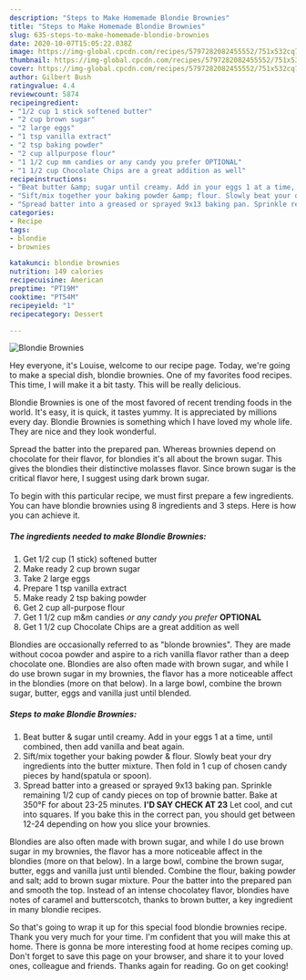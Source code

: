 ```yaml
---
description: "Steps to Make Homemade Blondie Brownies"
title: "Steps to Make Homemade Blondie Brownies"
slug: 635-steps-to-make-homemade-blondie-brownies
date: 2020-10-07T15:05:22.038Z
image: https://img-global.cpcdn.com/recipes/5797282082455552/751x532cq70/blondie-brownies-recipe-main-photo.jpg
thumbnail: https://img-global.cpcdn.com/recipes/5797282082455552/751x532cq70/blondie-brownies-recipe-main-photo.jpg
cover: https://img-global.cpcdn.com/recipes/5797282082455552/751x532cq70/blondie-brownies-recipe-main-photo.jpg
author: Gilbert Bush
ratingvalue: 4.4
reviewcount: 5874
recipeingredient:
- "1/2 cup 1 stick softened butter"
- "2 cup brown sugar"
- "2 large eggs"
- "1 tsp vanilla extract"
- "2 tsp baking powder"
- "2 cup allpurpose flour"
- "1 1/2 cup mm candies or any candy you prefer OPTIONAL"
- "1 1/2 cup Chocolate Chips are a great addition as well"
recipeinstructions:
- "Beat butter &amp; sugar until creamy. Add in your eggs 1 at a time, until combined, then add vanilla and beat again."
- "Sift/mix together your baking powder &amp; flour. Slowly beat your dry ingredients into the butter mixture. Then fold in 1 cup of chosen candy pieces by hand(spatula or spoon)."
- "Spread batter into a greased or sprayed 9x13 baking pan. Sprinkle remaining 1/2 cup of candy pieces on top of brownie batter. Bake at 350°F for about 23-25 minutes. **I&#39;D SAY CHECK AT 23** Let cool, and cut into squares. If you bake this in the correct pan, you should get between 12-24 depending on how you slice your brownies."
categories:
- Recipe
tags:
- blondie
- brownies

katakunci: blondie brownies 
nutrition: 149 calories
recipecuisine: American
preptime: "PT19M"
cooktime: "PT54M"
recipeyield: "1"
recipecategory: Dessert

---
```



![Blondie Brownies](https://img-global.cpcdn.com/recipes/5797282082455552/751x532cq70/blondie-brownies-recipe-main-photo.jpg)

Hey everyone, it's Louise, welcome to our recipe page. Today, we're going to make a special dish, blondie brownies. One of my favorites food recipes. This time, I will make it a bit tasty. This will be really delicious.

Blondie Brownies is one of the most favored of recent trending foods in the world. It's easy, it is quick, it tastes yummy. It is appreciated by millions every day. Blondie Brownies is something which I have loved my whole life. They are nice and they look wonderful.

Spread the batter into the prepared pan. Whereas brownies depend on chocolate for their flavor, for blondies it&#39;s all about the brown sugar. This gives the blondies their distinctive molasses flavor. Since brown sugar is the critical flavor here, I suggest using dark brown sugar.


To begin with this particular recipe, we must first prepare a few ingredients. You can have blondie brownies using 8 ingredients and 3 steps. Here is how you can achieve it.

<!--inarticleads1-->

##### The ingredients needed to make Blondie Brownies:

1. Get 1/2 cup (1 stick) softened butter
1. Make ready 2 cup brown sugar
1. Take 2 large eggs
1. Prepare 1 tsp vanilla extract
1. Make ready 2 tsp baking powder
1. Get 2 cup all-purpose flour
1. Get 1 1/2 cup m&amp;m candies *or any candy you prefer* **OPTIONAL**
1. Get 1 1/2 cup Chocolate Chips are a great addition as well


Blondies are occasionally referred to as &#34;blonde brownies&#34;. They are made without cocoa powder and aspire to a rich vanilla flavor rather than a deep chocolate one. Blondies are also often made with brown sugar, and while I do use brown sugar in my brownies, the flavor has a more noticeable affect in the blondies (more on that below). In a large bowl, combine the brown sugar, butter, eggs and vanilla just until blended. 

<!--inarticleads2-->

##### Steps to make Blondie Brownies:

1. Beat butter &amp; sugar until creamy. Add in your eggs 1 at a time, until combined, then add vanilla and beat again.
1. Sift/mix together your baking powder &amp; flour. Slowly beat your dry ingredients into the butter mixture. Then fold in 1 cup of chosen candy pieces by hand(spatula or spoon).
1. Spread batter into a greased or sprayed 9x13 baking pan. Sprinkle remaining 1/2 cup of candy pieces on top of brownie batter. Bake at 350°F for about 23-25 minutes. **I&#39;D SAY CHECK AT 23** Let cool, and cut into squares. If you bake this in the correct pan, you should get between 12-24 depending on how you slice your brownies.


Blondies are also often made with brown sugar, and while I do use brown sugar in my brownies, the flavor has a more noticeable affect in the blondies (more on that below). In a large bowl, combine the brown sugar, butter, eggs and vanilla just until blended. Combine the flour, baking powder and salt; add to brown sugar mixture. Pour the batter into the prepared pan and smooth the top. Instead of an intense chocolatey flavor, blondies have notes of caramel and butterscotch, thanks to brown butter, a key ingredient in many blondie recipes. 

So that's going to wrap it up for this special food blondie brownies recipe. Thank you very much for your time. I'm confident that you will make this at home. There is gonna be more interesting food at home recipes coming up. Don't forget to save this page on your browser, and share it to your loved ones, colleague and friends. Thanks again for reading. Go on get cooking!
